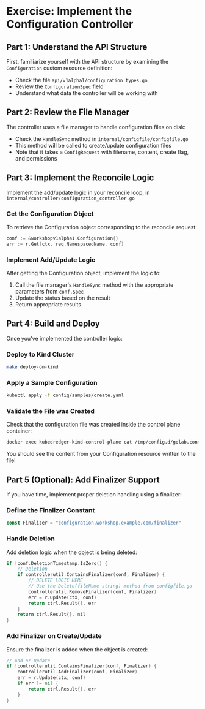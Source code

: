 # Exercise: Implement the Configuration Controller

## Part 1: Understand the API Structure

First, familiarize yourself with the API structure by examining the `Configuration` custom resource definition:

- Check the file `api/v1alpha1/configuration_types.go`
- Review the `ConfigurationSpec` field
- Understand what data the controller will be working with

## Part 2: Review the File Manager

The controller uses a file manager to handle configuration files on disk:

- Check the `HandleSync` method in `internal/configfile/configfile.go`
- This method will be called to create/update configuration files
- Note that it takes a `ConfigRequest` with filename, content, create flag, and permissions

## Part 3: Implement the Reconcile Logic

Implement the add/update logic in your reconcile loop, in `internal/controller/configuration_controller.go`

### Get the Configuration Object

To retrieve the Configuration object corresponding to the reconcile request:

```go
conf := &workshopv1alpha1.Configuration{}
err := r.Get(ctx, req.NamespacedName, conf)
```

### Implement Add/Update Logic

After getting the Configuration object, implement the logic to:
1. Call the file manager's `HandleSync` method with the appropriate parameters from `conf.Spec`
2. Update the status based on the result
3. Return appropriate results

## Part 4: Build and Deploy

Once you've implemented the controller logic:

### Deploy to Kind Cluster

```bash
make deploy-on-kind
```

### Apply a Sample Configuration

```bash
kubectl apply -f config/samples/create.yaml
```

### Validate the File was Created

Check that the configuration file was created inside the control plane container:

```bash
docker exec kubedredger-kind-control-plane cat /tmp/config.d/golab.conf
```

You should see the content from your Configuration resource written to the file!

## Part 5 (Optional): Add Finalizer Support

If you have time, implement proper deletion handling using a finalizer:

### Define the Finalizer Constant

```go
const Finalizer = "configuration.workshop.example.com/finalizer"
```

### Handle Deletion

Add deletion logic when the object is being deleted:

```go
if !conf.DeletionTimestamp.IsZero() {
	// Deletion
	if controllerutil.ContainsFinalizer(conf, Finalizer) {
		// DELETE LOGIC HERE
		// Use the Delete(fileName string) method from configfile.go
		controllerutil.RemoveFinalizer(conf, Finalizer)
		err = r.Update(ctx, conf)
		return ctrl.Result{}, err
	}
	return ctrl.Result{}, nil
}
```

### Add Finalizer on Create/Update

Ensure the finalizer is added when the object is created:

```go
// Add or Update
if !controllerutil.ContainsFinalizer(conf, Finalizer) {
	controllerutil.AddFinalizer(conf, Finalizer)
	err = r.Update(ctx, conf)
	if err != nil {
		return ctrl.Result{}, err
	}
}
```
